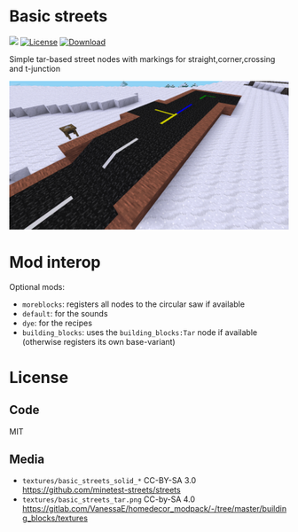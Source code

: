 
# Basic streets

![](https://github.com/BuckarooBanzay/basic_streets/workflows/luacheck/badge.svg)
[![License](https://img.shields.io/badge/License-MIT%20and%20CC%20BY--SA%203.0-green.svg)](license.txt)
[![Download](https://img.shields.io/badge/Download-ContentDB-blue.svg)](https://content.minetest.net/packages/BuckarooBanzay/basic_streets)

Simple tar-based street nodes with markings for straight,corner,crossing and t-junction

![Screenshot](./screenshot.png)

# Mod interop

Optional mods:
* `moreblocks`: registers all nodes to the circular saw if available
* `default`: for the sounds
* `dye`: for the recipes
* `building_blocks`: uses the `building_blocks:Tar` node if available (otherwise registers its own base-variant)

# License

## Code

MIT

## Media

* `textures/basic_streets_solid_*` CC-BY-SA 3.0 https://github.com/minetest-streets/streets
* `textures/basic_streets_tar.png` CC-by-SA 4.0 https://gitlab.com/VanessaE/homedecor_modpack/-/tree/master/building_blocks/textures